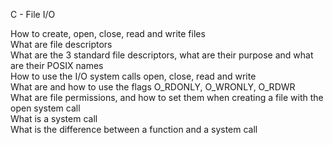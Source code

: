 C - File I/O

How to create, open, close, read and write files<br />
What are file descriptors<br />
What are the 3 standard file descriptors, what are their purpose and what are their POSIX names<br />
How to use the I/O system calls open, close, read and write<br />
What are and how to use the flags O_RDONLY, O_WRONLY, O_RDWR<br />
What are file permissions, and how to set them when creating a file with the open system call<br />
What is a system call<br />
What is the difference between a function and a system call
